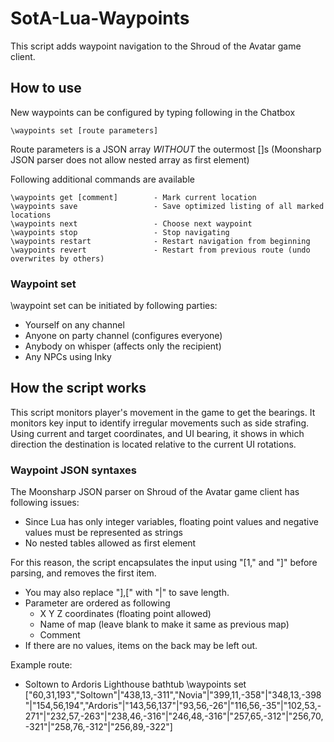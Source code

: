 # SotA-Lua-Waypoints

This script adds waypoint navigation to the Shroud of the Avatar game client.

## How to use

New waypoints can be configured by typing following in the Chatbox
    
    \waypoints set [route parameters]

Route parameters is a JSON array *WITHOUT* the outermost []s
(Moonsharp JSON parser does not allow nested array as first element)

Following additional commands are available

    \waypoints get [comment]        - Mark current location
    \waypoints save                 - Save optimized listing of all marked locations
    \waypoints next                 - Choose next waypoint
    \waypoints stop                 - Stop navigating
    \waypoints restart              - Restart navigation from beginning
    \waypoints revert               - Restart from previous route (undo overwrites by others)

### Waypoint set
\waypoint set can be initiated by following parties:
* Yourself on any channel
* Anyone on party channel (configures everyone)
* Anybody on whisper (affects only the recipient)
* Any NPCs using Inky

## How the script works

This script monitors player's movement in the game to get the bearings. It monitors key input to identify irregular movements such as side strafing. Using current and target coordinates, and UI bearing, it shows in which direction the destination is located relative to the current UI rotations.

### Waypoint JSON syntaxes
The Moonsharp JSON parser on Shroud of the Avatar game client has following issues:
- Since Lua has only integer variables, floating point values and negative values must be represented as strings
- No nested tables allowed as first element

For this reason, the script encapsulates the input using "\[1," and "\]" before parsing, and removes the first item.

- You may also replace "\],\[" with "|" to save length.
- Parameter are ordered as following
    - X Y Z coordinates (floating point allowed)
    - Name of map (leave blank to make it same as previous map)
    - Comment
- If there are no values, items on the back may be left out.

Example route:

- Soltown to Ardoris Lighthouse bathtub
    \waypoints set ["60,31,193","Soltown"|"438,13,-311","Novia"|"399,11,-358"|"348,13,-398"|"154,56,194","Ardoris"|"143,56,137"|"93,56,-26"|"116,56,-35"|"102,53,-271"|"232,57,-263"|"238,46,-316"|"246,48,-316"|"257,65,-312"|"256,70,-321"|"258,76,-312"|"256,89,-322"]
